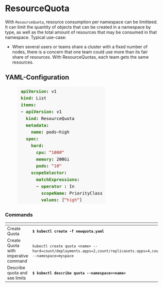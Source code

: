 # ResourceQuota

With `ResourceQuota`, resource consumption per namespace can be limitteed. It can limit the quantity of objects that can be created in a namespace by type, as well as the total amount of resources that may be consumed in that namespace. Typical use-case:

* When several users or teams share a cluster with a fixed number of nodes, there is a concern that one team could use more than its fair share of resources. With ResourceQuotas, each team gets the same resources.

## YAML-Configuration

<div align="left">

<figure><img src="../../../../../.gitbook/assets/Screenshot 2023-06-05 at 21.03.13.png" alt="" width="290"><figcaption></figcaption></figure>

</div>

### Commands

<table data-header-hidden><thead><tr><th width="224"></th><th></th></tr></thead><tbody><tr><td>Create Quota</td><td><strong><code>$ kubectl create -f newquota.yaml</code></strong></td></tr><tr><td>Create Quota with imperative command</td><td><pre><code>kubectl create quota &#x3C;name> --hard=count/deployments.apps=2,count/replicasets.apps=4,count/pods=3,count/secrets=4 --namespace=myspace
</code></pre></td></tr><tr><td>Describe quota and see limits</td><td><strong><code>$ kubectl describe quota --namespace=&#x3C;name></code></strong></td></tr></tbody></table>
